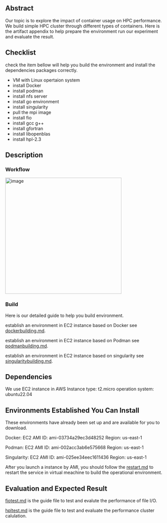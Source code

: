 ## Abstract

Our topic is to explore the impact of container usage on HPC performance. We build simple HPC cluster through different types of containers. Here is the artifact appendix to help prepare the environment run our experiment and evaluate the result.

## Checklist

check the item bellow will help you build the environment and install the dependencies packages correctly.

- VM with Linux opertaion system
- install Docker
- install podman
- install nfs server
- install go environment
- install singularity
- pull the mpi image
- install fio
- install gcc g++
- install gfortran
- install libopenblas
- install hpl-2.3


## Description

### Workflow
<img width="367" alt="image" src="https://user-images.githubusercontent.com/46880289/235099670-60ed9f63-ad10-427f-9a11-85a0f073fc3c.png">



### Build
Here is our detailed guide to help you build environment.

establish an environment in EC2 instance based on Docker see [dockerbuilding.md](./dockerbuilding.md).

establish an environment in EC2 instance based on Podman see [podmanbuilding.md](./podmanbuilding.md).

establish an environment in EC2 instance based on singularity see [singularitybuilding.md](./singularitybuilding.md).


## Dependencies
We use EC2 instance in AWS
Instance type: t2.micro
operation system: ubuntu22.04

## Environments Established You Can Install

These environments have already been set up and are available for you to download.

Docker:
EC2 AMI ID: ami-03734a29ec3d48252
Region: us-east-1

Podman:
EC2 AMI ID: ami-002acc3ab6e575668
Region: us-east-1

Singularity:
EC2 AMI ID: ami-025ee34eec1611436
Region: us-east-1


After you launch a instance by AMI, you should follow the [restart.md](./restart.md) to restart the service in virtual meachine to build the operational environment.

## Evaluation and Expected Result

[fiotest.md](./fiotest.md) is the guide file to test and evalute the performance of file I/O.

[hpltest.md](./hpltest.md) is the guide file to test and evaluate the performance cluster calulation.

